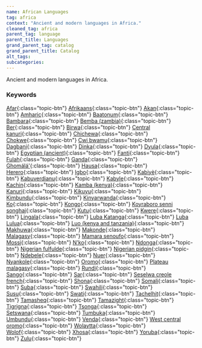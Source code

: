 ```yaml
---
name: African Languages
tag: africa
context: "Ancient and modern languages in Africa."
cleaned_tag: africa
parent_tag: language
parent_title: Languages
grand_parent_tag: catalog
grand_parent_title: Catalog
alt_tags: 
subcategories: 
---
```


<div>
Ancient and modern languages in Africa.
</div>


### Keywords
[Afar]({{site.baseurl}}/catalog/language/africa/#afar){:class="topic-btn"} [Afrikaans]({{site.baseurl}}/catalog/language/africa/#afrikaans){:class="topic-btn"} [Akan]({{site.baseurl}}/catalog/language/africa/#akan){:class="topic-btn"} [Amharic]({{site.baseurl}}/catalog/language/africa/#amharic){:class="topic-btn"} [Baatonum]({{site.baseurl}}/catalog/language/africa/#baatonum){:class="topic-btn"} [Bambara]({{site.baseurl}}/catalog/language/africa/#bambara){:class="topic-btn"} [Bemba (zambia)]({{site.baseurl}}/catalog/language/africa/#bemba_zambia_){:class="topic-btn"} [Ber]({{site.baseurl}}/catalog/language/africa/#ber){:class="topic-btn"} [Birwa]({{site.baseurl}}/catalog/language/africa/#birwa){:class="topic-btn"} [Central kanuri]({{site.baseurl}}/catalog/language/africa/#central_kanuri){:class="topic-btn"} [Chichewa]({{site.baseurl}}/catalog/language/africa/#chichewa){:class="topic-btn"} [Chokwe]({{site.baseurl}}/catalog/language/africa/#chokwe){:class="topic-btn"} [Cwi bwamu]({{site.baseurl}}/catalog/language/africa/#cwi_bwamu){:class="topic-btn"} [Dagbani]({{site.baseurl}}/catalog/language/africa/#dagbani){:class="topic-btn"} [Dinka]({{site.baseurl}}/catalog/language/africa/#dinka){:class="topic-btn"} [Dyula]({{site.baseurl}}/catalog/language/africa/#dyula){:class="topic-btn"} [Egyptian (ancient)]({{site.baseurl}}/catalog/language/africa/#egyptian_ancient_){:class="topic-btn"} [Fanti]({{site.baseurl}}/catalog/language/africa/#fanti){:class="topic-btn"} [Fulah]({{site.baseurl}}/catalog/language/africa/#fulah){:class="topic-btn"} [Ganda]({{site.baseurl}}/catalog/language/africa/#ganda){:class="topic-btn"} [Ghomálá']({{site.baseurl}}/catalog/language/africa/#ghomálá_){:class="topic-btn"} [Hausa]({{site.baseurl}}/catalog/language/africa/#hausa){:class="topic-btn"} [Herero]({{site.baseurl}}/catalog/language/africa/#herero){:class="topic-btn"} [Igbo]({{site.baseurl}}/catalog/language/africa/#igbo){:class="topic-btn"} [Kabiyè]({{site.baseurl}}/catalog/language/africa/#kabiyè){:class="topic-btn"} [Kabuverdianu]({{site.baseurl}}/catalog/language/africa/#kabuverdianu){:class="topic-btn"} [Kabyle]({{site.baseurl}}/catalog/language/africa/#kabyle){:class="topic-btn"} [Kachin]({{site.baseurl}}/catalog/language/africa/#kachin){:class="topic-btn"} [Kamba (kenya)]({{site.baseurl}}/catalog/language/africa/#kamba_kenya_){:class="topic-btn"} [Kanuri]({{site.baseurl}}/catalog/language/africa/#kanuri){:class="topic-btn"} [Kikuyu]({{site.baseurl}}/catalog/language/africa/#kikuyu){:class="topic-btn"} [Kimbundu]({{site.baseurl}}/catalog/language/africa/#kimbundu){:class="topic-btn"} [Kinyarwanda]({{site.baseurl}}/catalog/language/africa/#kinyarwanda){:class="topic-btn"} [Ko]({{site.baseurl}}/catalog/language/africa/#ko){:class="topic-btn"} [Kongo]({{site.baseurl}}/catalog/language/africa/#kongo){:class="topic-btn"} [Koyraboro senni songhai]({{site.baseurl}}/catalog/language/africa/#koyraboro_senni_songhai){:class="topic-btn"} [Kutu]({{site.baseurl}}/catalog/language/africa/#kutu){:class="topic-btn"} [Kwere]({{site.baseurl}}/catalog/language/africa/#kwere){:class="topic-btn"} [Lingala]({{site.baseurl}}/catalog/language/africa/#lingala){:class="topic-btn"} [Luba Katanga]({{site.baseurl}}/catalog/language/africa/#luba_katanga){:class="topic-btn"} [Luba Lulua]({{site.baseurl}}/catalog/language/africa/#luba_lulua){:class="topic-btn"} [Luo (kenya and tanzania)]({{site.baseurl}}/catalog/language/africa/#luo_kenya_and_tanzania_){:class="topic-btn"} [Makhuwa]({{site.baseurl}}/catalog/language/africa/#makhuwa){:class="topic-btn"} [Makonde]({{site.baseurl}}/catalog/language/africa/#makonde){:class="topic-btn"} [Malagasy]({{site.baseurl}}/catalog/language/africa/#malagasy){:class="topic-btn"} [Mamara senoufo]({{site.baseurl}}/catalog/language/africa/#mamara_senoufo){:class="topic-btn"} [Mossi]({{site.baseurl}}/catalog/language/africa/#mossi){:class="topic-btn"} [N'ko]({{site.baseurl}}/catalog/language/africa/#n_ko){:class="topic-btn"} [Ndonga]({{site.baseurl}}/catalog/language/africa/#ndonga){:class="topic-btn"} [Nigerian fulfulde]({{site.baseurl}}/catalog/language/africa/#nigerian_fulfulde){:class="topic-btn"} [Nigerian pidgin]({{site.baseurl}}/catalog/language/africa/#nigerian_pidgin){:class="topic-btn"} [Ndebele]({{site.baseurl}}/catalog/language/africa/#ndebele){:class="topic-btn"} [Nuer]({{site.baseurl}}/catalog/language/africa/#nuer){:class="topic-btn"} [Nyankole]({{site.baseurl}}/catalog/language/africa/#nyankole){:class="topic-btn"} [Oromo]({{site.baseurl}}/catalog/language/africa/#oromo){:class="topic-btn"} [Plateau malagasy]({{site.baseurl}}/catalog/language/africa/#plateau_malagasy){:class="topic-btn"} [Rundi]({{site.baseurl}}/catalog/language/africa/#rundi){:class="topic-btn"} [Sango]({{site.baseurl}}/catalog/language/africa/#sango){:class="topic-btn"} [Sar]({{site.baseurl}}/catalog/language/africa/#sar){:class="topic-btn"} [Seselwa creole french]({{site.baseurl}}/catalog/language/africa/#seselwa_creole_french){:class="topic-btn"} [Shona]({{site.baseurl}}/catalog/language/africa/#shona){:class="topic-btn"} [Somali]({{site.baseurl}}/catalog/language/africa/#somali){:class="topic-btn"} [Suba]({{site.baseurl}}/catalog/language/africa/#suba){:class="topic-btn"} [Swahili]({{site.baseurl}}/catalog/language/africa/#swahili){:class="topic-btn"} [Susu]({{site.baseurl}}/catalog/language/africa/#susu){:class="topic-btn"} [Swati]({{site.baseurl}}/catalog/language/africa/#swati){:class="topic-btn"} [Tachelhit]({{site.baseurl}}/catalog/language/africa/#tachelhit){:class="topic-btn"} [Tamasheq]({{site.baseurl}}/catalog/language/africa/#tamasheq){:class="topic-btn"} [Tamazight]({{site.baseurl}}/catalog/language/africa/#tamazight){:class="topic-btn"} [Tigrigna]({{site.baseurl}}/catalog/language/africa/#tigrigna){:class="topic-btn"} [Tsonga]({{site.baseurl}}/catalog/language/africa/#tsonga){:class="topic-btn"} [Setswana]({{site.baseurl}}/catalog/language/africa/#setswana){:class="topic-btn"} [Tumbuka]({{site.baseurl}}/catalog/language/africa/#tumbuka){:class="topic-btn"} [Umbundu]({{site.baseurl}}/catalog/language/africa/#umbundu){:class="topic-btn"} [Venda]({{site.baseurl}}/catalog/language/africa/#venda){:class="topic-btn"} [West central oromo]({{site.baseurl}}/catalog/language/africa/#west_central_oromo){:class="topic-btn"} [Wolaytta]({{site.baseurl}}/catalog/language/africa/#wolaytta){:class="topic-btn"} [Wolof]({{site.baseurl}}/catalog/language/africa/#wolof){:class="topic-btn"} [Xhosa]({{site.baseurl}}/catalog/language/africa/#xhosa){:class="topic-btn"} [Yoruba]({{site.baseurl}}/catalog/language/africa/#yoruba){:class="topic-btn"} [Zulu]({{site.baseurl}}/catalog/language/africa/#zulu){:class="topic-btn"}
